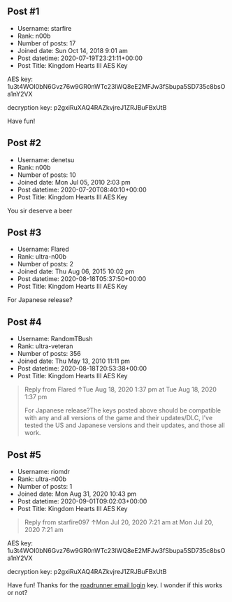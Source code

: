 ## Post #1
- Username: starfire
- Rank: n00b
- Number of posts: 17
- Joined date: Sun Oct 14, 2018 9:01 am
- Post datetime: 2020-07-19T23:21:11+00:00
- Post Title: Kingdom Hearts III AES Key

AES key: 1u3t4WOI0bN6Gvz76w9GR0nWTc23lWQ8eE2MFJw3fSbupa5SD735c8bsOa1nY2VX

decryption key: p2gxiRuXAQ4RAZkvjreJ1ZRJBuFBxUtB


Have fun!
## Post #2
- Username: denetsu
- Rank: n00b
- Number of posts: 10
- Joined date: Mon Jul 05, 2010 2:03 pm
- Post datetime: 2020-07-20T08:40:10+00:00
- Post Title: Kingdom Hearts III AES Key

You sir deserve a beer
## Post #3
- Username: Flared
- Rank: ultra-n00b
- Number of posts: 2
- Joined date: Thu Aug 06, 2015 10:02 pm
- Post datetime: 2020-08-18T05:37:50+00:00
- Post Title: Kingdom Hearts III AES Key

For Japanese release?
## Post #4
- Username: RandomTBush
- Rank: ultra-veteran
- Number of posts: 356
- Joined date: Thu May 13, 2010 11:11 pm
- Post datetime: 2020-08-18T20:53:38+00:00
- Post Title: Kingdom Hearts III AES Key

> Reply from Flared ↑Tue Aug 18, 2020 1:37 pm at Tue Aug 18, 2020 1:37 pm
>
> For Japanese release?The keys posted above should be compatible with any and all versions of the game and their updates/DLC, I've tested the US and Japanese versions and their updates, and those all work.
## Post #5
- Username: riomdr
- Rank: ultra-n00b
- Number of posts: 1
- Joined date: Mon Aug 31, 2020 10:43 pm
- Post datetime: 2020-09-01T09:02:03+00:00
- Post Title: Kingdom Hearts III AES Key

> Reply from starfire097 ↑Mon Jul 20, 2020 7:21 am at Mon Jul 20, 2020 7:21 am
>
> 
AES key: 1u3t4WOI0bN6Gvz76w9GR0nWTc23lWQ8eE2MFJw3fSbupa5SD735c8bsOa1nY2VX

decryption key: p2gxiRuXAQ4RAZkvjreJ1ZRJBuFBxUtB


Have fun!
Thanks for the [roadrunner email login](https://roadrunneremails.net/roadrunner-email-login/) key. I wonder if this works or not?
